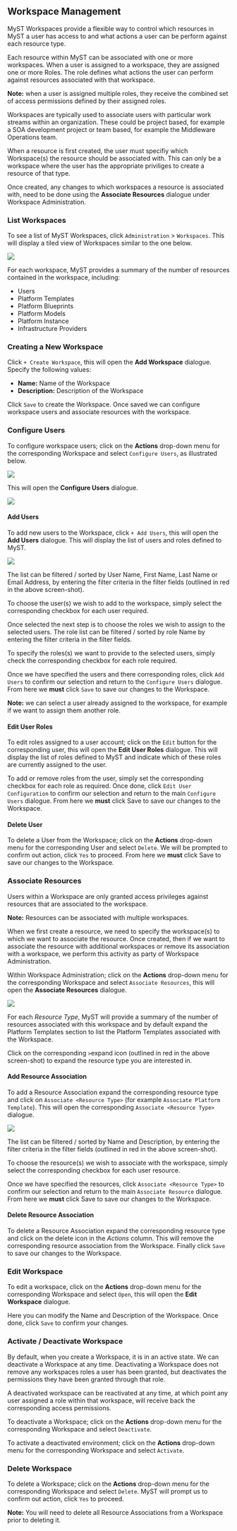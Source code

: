 ## Workspace Management

MyST Workspaces provide a flexible way to control which resources in MyST a user has access to and what actions a user can be perform against each resource type.

Each resource within MyST can be associated with one or more workspaces. When a user is assigned to a workspace, they are assigned one or more Roles. The role defines what actions the user can perform against resources associated with that workspace.

**Note:** when a user is assigned multiple roles, they receive the combined set of access permissions defined by their assigned roles. 

Workspaces are typically used to associate users with particular work streams within an organization. These could be project based, for example a SOA development project or team based, for example the Middleware Operations team. 

When a resource is first created, the user must specifiy which Workspace(s) the resource should be associated with. This can only be a workspace where the user has the appropriate priviliges to create a resource of that type.

Once created, any changes to which workspaces a resource is associated with, need to be done using the **Associate Resources** dialogue under Workspace Administration.

### List Workspaces
To see a list of MyST Workspaces, click  `Administration` > `Workspaces`. This will display a tiled view of Workspaces similar to the one below.

![](img/workspaceList.png)

For each workspace, MyST provides a summary of the number of resources contained in the workspace, including:
* Users
* Platform Templates
* Platform Blueprints
* Platform Models
* Platform Instance
* Infrastructure Providers

### Creating a New Workspace
Click `+ Create Workspace`, this will open the **Add Workspace** dialogue. Specify the following values:

* **Name:** Name of the Workspace
* **Description:** Description of the Workspace

Click `Save` to create the Workspace. Once saved we can configure workspace users and associate resources with the workspace.

### Configure Users
To configure workspace users; click on the  **Actions** drop-down menu for the corresponding Workspace and select `Configure Users`, as illustrated below. 

![](img/workspaceAction.png)

This will open the **Configure Users** dialogue.

![](img/workspaceConfigureUsers.png)

#### Add Users
To add new users to the Workspace, click `+ Add Users`, this will open the **Add Users** dialogue. This will display the list of users and roles defined to MyST.

![](img/workspaceAddUsers.png)

The list can be filtered / sorted by User Name, First Name, Last Name or Email Address, by entering the filter criteria in the filter fields (outlined in red in the above screen-shot).

To choose the user(s) we wish to add to the workspace, simply select the corresponding checkbox for each user required.

Once selected the next step is to choose the roles we wish to assign to the selected users. The role list can be filtered / sorted by role Name by entering the filter criteria in the filter fields.

To specify the roles(s) we want to provide to the selected users, simply check the corresponding checkbox for each role required.

Once we have specified the users and there corresponding roles, click `Add Users` to confirm our selection and return to the `Configure Users` dialogue. From here we **must** click `Save` to save our changes to the Workspace.

**Note:** we can select a user already assigned to the workspace, for example if we want to assign them another role.

#### Edit User Roles
To edit roles assigned to a user account; click on the `Edit` button for the corresponding user, this will open the **Edit User Roles** dialogue. This will display the list of roles defined to MyST and indicate which of these roles are currently assigned to the user.

To add or remove roles from the user, simply set the corresponding checkbox for each role as required. Once done, click `Edit User Configuration` to confirm our selection and return to the main `Configure Users` dialogue. From here we **must** click Save to save our changes to the Workspace.

#### Delete User
To delete a User from the Workspace; click on the  **Actions** drop-down menu for the corresponding User and select `Delete`. We will be prompted to confirm out action, click `Yes` to proceed. From here we **must** click Save to save our changes to the Workspace.

### Associate Resources
Users within a Workspace are only granted access privileges against resources that are associated to the workspace. 

**Note:** Resources can be associated with multiple workspaces.

When we first create a resource, we need to specify the workspace(s) to which we want to associate the resource. Once created, then if we want to associate the resource with additional workspaces or remove its association with a workspace, we perform this activity as party of Workspace Administration.

Within Workspace Administration; click on the  **Actions** drop-down menu for the corresponding Workspace and select `Associate Resources`, this will open the **Associate Resources** dialogue.

![](img/workspaceAssociateResource.png)

For each *Resource Type*, MyST will provide a summary of the number of resources associated with this workspace and by default expand the Platform Templates section to list the Platform Templates associated with the Workspace.

Click on the corresponding `>`expand icon (outlined in red in the above screen-shot) to expand the resource type you are interested in.

#### Add Resource Association
To add a Resource Association expand the corresponding resource type and click on `Associate <Resource Type>` (for example `Associate Platform Template`). This will open the corresponding `Associate <Resource Type>` dialogue.

![](img/workspaceAssociateResourceType.png)

The list can be filtered / sorted by Name and Description, by entering the filter criteria in the filter fields (outlined in red in the above screen-shot).

To choose the resource(s) we wish to associate with the workspace, simply select the corresponding checkbox for each user resource.

Once we have specified the resources, click `Associate <Resource Type>` to confirm our selection and return to the main `Associate Resource` dialogue. From here we **must** click Save to save our changes to the Workspace.

#### Delete Resource Association
To delete a Resource Association expand the corresponding resource type and click on the delete icon in the *Actions* column. This will remove the corresponding resource association from the Workspace. Finally click `Save` to save our changes to the Workspace.

### Edit Workspace
To edit a workspace, click on the **Actions** drop-down menu for the corresponding Workspace and select `Open`, this will open the **Edit Workspace** dialogue.

Here you can modify the Name and Description of the Workspace. Once done, click `Save` to confirm your changes.

### Activate / Deactivate Workspace
By default, when you create a Workspace, it is in an active state. We can deactivate a Workspace at any time. Deactivating a Workspace does not remove any workspaces roles a user has been granted, but deactivates the permissions they have been granted through that role.

A deactivated workspace can be reactivated at any time, at which point any user assigned a role within that workspace, will receive back the corresponding access permissions.

To deactivate a Workspace; click on the  **Actions** drop-down menu for the corresponding Workspace and select `Deactivate`.

To activate a deactivated environment; click on the **Actions** drop-down menu for the corresponding Workspace and select `Activate`.

### Delete Workspace
To delete a Workspace; click on the **Actions** drop-down menu for the corresponding Workspace and select `Delete`. MyST will prompt us to confirm out action, click `Yes` to proceed.

**Note:** You will need to delete all Resource Associations from a Workspace prior to deleting it.

